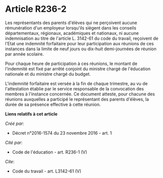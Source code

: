 # Article R236-2

Les représentants des parents d'élèves qui ne perçoivent aucune rémunération d'un employeur lorsqu'ils siègent dans les
conseils départementaux, régionaux, académiques et nationaux, ni aucune indemnisation au titre de l'article L. 3142-61 du
code du travail, reçoivent de l'Etat une indemnité forfaitaire pour leur participation aux réunions de ces instances dans la
limite de neuf jours ou dix-huit demi-journées de réunion par année scolaire. 

Pour chaque heure de participation à ces réunions, le montant de l'indemnité est fixé par arrêté conjoint du ministre chargé
de l'éducation nationale et du ministre chargé du budget. 

L'indemnité forfaitaire est versée à la fin de chaque trimestre, au vu de l'attestation établie par le service responsable de
la convocation des membres à l'instance concernée. Ce document atteste, pour chacune des réunions auxquelles a participé le
représentant des parents d'élèves, la durée de sa présence effective à cette réunion.

**Liens relatifs à cet article**

_Créé par_:

  - Décret n°2016-1574 du 23 novembre 2016 - art. 1

_Cité par_:

  - Code de l'éducation - art. R236-1 (V)

_Cite_:

  - Code du travail - art. L3142-61 (V)
